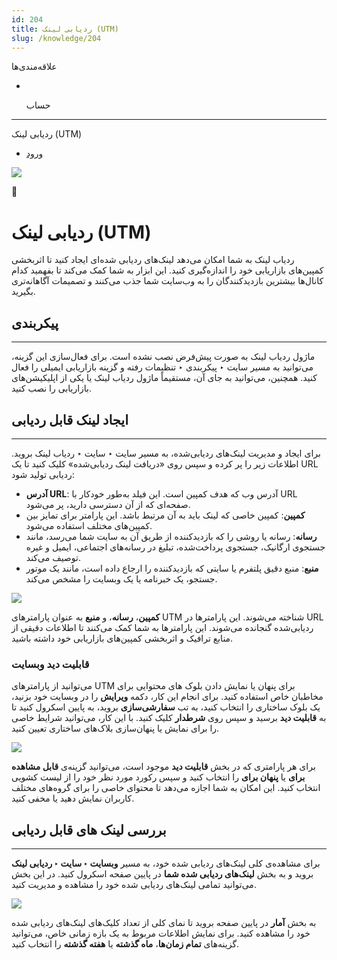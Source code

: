 ```yaml
---
id: 204
title: ردیابی لینک (UTM)
slug: /knowledge/204
---
```


 
  علاقه‌مندی‌ها
* [​](./204)

  حساب

---

 

ردیابی لینک (UTM)

- [ورود](/web/login?redirect=/knowledge/article/204)

![](https://odoofarsi.com/web/image/2650?access_token=384f7e36-f943-4507-81ef-8e175d9df2ba)

📖

# ردیابی لینک (UTM)

ردیاب لینک به شما امکان می‌دهد لینک‌های ردیابی شده‌ای ایجاد کنید تا اثربخشی کمپین‌های بازاریابی خود را اندازه‌گیری کنید. این ابزار به شما کمک می‌کند تا بفهمید کدام کانال‌ها بیشترین بازدیدکنندگان را به وب‌سایت شما جذب می‌کنند و تصمیمات آگاهانه‌تری بگیرید.

## **پیکربندی**

---

ماژول ردیاب لینک به صورت پیش‌فرض نصب نشده است. برای فعال‌سازی این گزینه، می‌توانید به مسیر سایت ‣ پیکربندی ‣ تنظیمات رفته و گزینه بازاریابی ایمیلی را فعال کنید. همچنین، می‌توانید به جای آن، مستقیماً ماژول ردیاب لینک یا یکی از اپلیکیشن‌های بازاریابی را نصب کنید.

## **ایجاد لینک قابل ردیابی**

---

برای ایجاد و مدیریت لینک‌های ردیابی‌شده، به مسیر سایت ‣ سایت ‣ ردیاب لینک بروید. اطلاعات زیر را پر کرده و سپس روی «دریافت لینک ردیابی‌شده» کلیک کنید تا یک URL ردیابی تولید شود:

* **آدرس URL**: آدرس وب که هدف کمپین است. این فیلد به‌طور خودکار با URL صفحه‌ای که از آن دسترسی دارید، پر می‌شود.
* **کمپین**: کمپین خاصی که لینک باید به آن مرتبط باشد. این پارامتر برای تمایز بین کمپین‌های مختلف استفاده می‌شود.
* **رسانه**: رسانه یا روشی را که بازدیدکننده از طریق آن به سایت شما می‌رسد، مانند جستجوی ارگانیک، جستجوی پرداخت‌شده، تبلیغ در رسانه‌های اجتماعی، ایمیل و غیره توصیف می‌کند.
* **منبع**: منبع دقیق پلتفرم یا سایتی که بازدیدکننده را ارجاع داده است، مانند یک موتور جستجو، یک خبرنامه یا یک وبسایت را مشخص می‌کند.

![](https://odoofarsi.com/web/image/2788-7dcd05f2/image.png?access_token=a4fffbed-faa4-4b17-a5e8-158f75251dc2)

**کمپین**، **رسانه**، و **منبع** به عنوان پارامترهای UTM شناخته می‌شوند. این پارامترها در URL ردیابی‌شده گنجانده می‌شوند. این پارامترها به شما کمک می‌کنند تا اطلاعات دقیقی از منابع ترافیک و اثربخشی کمپین‌های بازاریابی خود داشته باشید.

### **قابلیت دید وبسایت**

می‌توانید از پارامترهای UTM برای پنهان یا نمایش دادن بلوک های محتوایی برای مخاطبان خاص استفاده کنید. برای انجام این کار، دکمه **ویرایش** را در وبسایت خود بزنید، یک بلوک ساختاری را انتخاب کنید، به تب **سفارشی‌سازی** بروید، به پایین اسکرول کنید تا به **قابلیت دید** برسید و سپس روی **شرطدار** کلیک کنید. با این کار، می‌توانید شرایط خاصی را برای نمایش یا پنهان‌سازی بلاک‌های ساختاری تعیین کنید.

![](https://odoofarsi.com/web/image/2789-29ad0104/image.png?access_token=f5d790b0-cc9c-40ca-9475-70b9612e8ab6)

برای هر پارامتری که در بخش **قابلیت دید** موجود است، می‌توانید گزینه‌ی **قابل مشاهده برای** یا **پنهان برای** را انتخاب کنید و سپس رکورد مورد نظر خود را از لیست کشویی انتخاب کنید. این امکان به شما اجازه می‌دهد تا محتوای خاصی را برای گروه‌های مختلف کاربران نمایش دهید یا مخفی کنید.

## **بررسی لینک های قابل ردیابی**

---

برای مشاهده‌ی کلی لینک‌های ردیابی شده خود، به مسیر **وبسایت ‣ سایت ‣ ردیابی لینک** بروید و به بخش **لینک‌های ردیابی شده شما** در پایین صفحه اسکرول کنید. در این بخش می‌توانید تمامی لینک‌های ردیابی شده خود را مشاهده و مدیریت کنید.

![](https://odoofarsi.com/web/image/2790-d9596dcb/image.png?access_token=87b64632-6ad0-441b-bfd3-104c3f11e805)

به بخش **آمار** در پایین صفحه بروید تا نمای کلی از تعداد کلیک‌های لینک‌های ردیابی شده خود را مشاهده کنید. برای نمایش اطلاعات مربوط به یک بازه زمانی خاص، می‌توانید گزینه‌های **تمام زمان‌ها**، **ماه گذشته** یا **هفته گذشته** را انتخاب کنید.